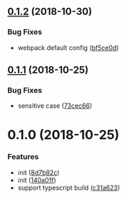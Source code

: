 <a name="0.1.2"></a>
## [0.1.2](https://github.com/ves-team/ves-cli/compare/0.1.1...0.1.2) (2018-10-30)


### Bug Fixes

* webpack default config ([bf5ce0d](https://github.com/ves-team/ves-cli/commit/bf5ce0d))



<a name="0.1.1"></a>
## [0.1.1](https://github.com/ves-team/ves-cli/compare/0.1.0...0.1.1) (2018-10-25)


### Bug Fixes

* sensitive case ([73cec66](https://github.com/ves-team/ves-cli/commit/73cec66))



<a name="0.1.0"></a>
# 0.1.0 (2018-10-25)


### Features

* init ([8d7b82c](https://github.com/ves-team/ves-cli/commit/8d7b82c))
* init ([140a01f](https://github.com/ves-team/ves-cli/commit/140a01f))
* support typescript build ([c31a623](https://github.com/ves-team/ves-cli/commit/c31a623))



